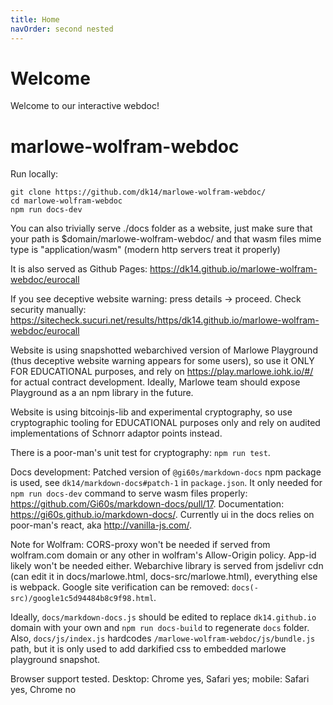 ```yaml
---
title: Home
navOrder: second nested
---
```


# Welcome

Welcome to our interactive webdoc!

# marlowe-wolfram-webdoc


Run locally:
```
git clone https://github.com/dk14/marlowe-wolfram-webdoc/
cd marlowe-wolfram-webdoc
npm run docs-dev
```

You can also trivially serve ./docs folder as a website, just make sure that your path is $domain/marlowe-wolfram-webdoc/ and that wasm files mime type is "application/wasm" (modern http servers treat it properly)


It is also served as Github Pages:
https://dk14.github.io/marlowe-wolfram-webdoc/eurocall

If you see deceptive website warning: press details -> proceed. 
Check security manually: https://sitecheck.sucuri.net/results/https/dk14.github.io/marlowe-wolfram-webdoc/eurocall

Website is using snapshotted webarchived version of Marlowe Playground (thus deceptive website warning appears for some users), so use it ONLY FOR EDUCATIONAL purposes, and rely on https://play.marlowe.iohk.io/#/ for actual contract development. Ideally, Marlowe team should expose Playground as a an npm library in the future.

Website is using bitcoinjs-lib and experimental cryptography, so use cryptographic tooling for EDUCATIONAL purposes only and rely on audited implementations of Schnorr adaptor points instead.

There is a poor-man's unit test for cryptography: `npm run test`.

Docs development: Patched version of `@gi60s/markdown-docs` npm package is used, see `dk14/markdown-docs#patch-1` in `package.json`. It only needed for `npm run docs-dev` command to serve wasm files properly: https://github.com/Gi60s/markdown-docs/pull/17. Documentation: https://gi60s.github.io/markdown-docs/. Currently ui in the docs relies on poor-man's react, aka http://vanilla-js.com/.

Note for Wolfram: CORS-proxy won't be needed if served from wolfram.com domain or any other in wolfram's Allow-Origin policy. App-id likely won't be needed either. Webarchive library is served from jsdelivr cdn (can edit it in docs/marlowe.html, docs-src/marlowe.html), everything else is webpack. Google site verification can be removed: `docs(-src)/google1c5d94484b8c9f98.html`.

Ideally, `docs/markdown-docs.js` should be edited to replace `dk14.github.io` domain with your own and `npm run docs-build` to regenerate `docs` folder. Also, `docs/js/index.js` hardcodes `/marlowe-wolfram-webdoc/js/bundle.js` path, but it is only used to add darkified css to embedded marlowe playground snapshot.

Browser support tested. Desktop: Chrome yes, Safari yes; mobile: Safari yes, Chrome no